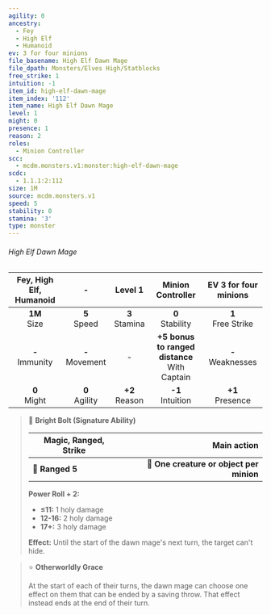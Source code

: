 ```yaml
---
agility: 0
ancestry:
  - Fey
  - High Elf
  - Humanoid
ev: 3 for four minions
file_basename: High Elf Dawn Mage
file_dpath: Monsters/Elves High/Statblocks
free_strike: 1
intuition: -1
item_id: high-elf-dawn-mage
item_index: '112'
item_name: High Elf Dawn Mage
level: 1
might: 0
presence: 1
reason: 2
roles:
  - Minion Controller
scc:
  - mcdm.monsters.v1:monster:high-elf-dawn-mage
scdc:
  - 1.1.1:2:112
size: 1M
source: mcdm.monsters.v1
speed: 5
stability: 0
stamina: '3'
type: monster
---
```


###### High Elf Dawn Mage

| Fey, High Elf, Humanoid |          -          |      Level 1       |                 Minion Controller                 | EV 3 for four minions  |
| :---------------------: | :-----------------: | :----------------: | :-----------------------------------------------: | :--------------------: |
|    **1M**<br/> Size     |  **5**<br/> Speed   | **3**<br/> Stamina |               **0**<br/> Stability                | **1**<br/> Free Strike |
|   **-**<br/> Immunity   | **-**<br/> Movement |         -          | **+5 bonus to ranged distance**<br/> With Captain | **-**<br/> Weaknesses  |
|    **0**<br/> Might     | **0**<br/> Agility  | **+2**<br/> Reason |               **-1**<br/> Intuition               |  **+1**<br/> Presence  |

> 🏹 **Bright Bolt (Signature Ability)**
>
> | **Magic, Ranged, Strike** |                          **Main action** |
> | ------------------------- | ---------------------------------------: |
> | **📏 Ranged 5**           | **🎯 One creature or object per minion** |
>
> **Power Roll + 2:**
>
> - **≤11:** 1 holy damage
> - **12-16:** 2 holy damage
> - **17+:** 3 holy damage
>
> **Effect:** Until the start of the dawn mage's next turn, the target can't hide.

> ⭐️ **Otherworldly Grace**
>
> At the start of each of their turns, the dawn mage can choose one effect on them that can be ended by a saving throw. That effect instead ends at the end of their turn.
